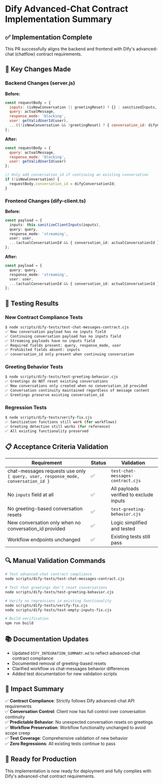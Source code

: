 # Dify Advanced-Chat Contract Implementation Summary

## ✅ Implementation Complete

This PR successfully aligns the backend and frontend with Dify's advanced-chat (chatflow) contract requirements.

## 🔧 Key Changes Made

### Backend Changes (server.js)
**Before:**
```javascript
const requestBody = {
  inputs: (isNewConversation || greetingReset) ? {} : sanitizedInputs,
  query: actualMessage,
  response_mode: 'blocking',
  user: getValidUserId(user),
  ...((!isNewConversation && !greetingReset) ? { conversation_id: difyConversationId } : {})
};
```

**After:**
```javascript
const requestBody = {
  query: actualMessage,
  response_mode: 'blocking', 
  user: getValidUserId(user)
};

// Only add conversation_id if continuing an existing conversation
if (!isNewConversation) {
  requestBody.conversation_id = difyConversationId;
}
```

### Frontend Changes (dify-client.ts)
**Before:**
```typescript
const payload = {
  inputs: this.sanitizeClientInputs(inputs),
  query: query,
  response_mode: 'streaming',
  user: user,
  ...(actualConversationId && { conversation_id: actualConversationId })
};
```

**After:**
```typescript
const payload = {
  query: query,
  response_mode: 'streaming',
  user: user,
  ...(actualConversationId && { conversation_id: actualConversationId })
};
```

## 🧪 Testing Results

### New Contract Compliance Tests
```bash
$ node scripts/dify-tests/test-chat-messages-contract.cjs
✅ New conversation payload has no inputs field
✅ Continuing conversation payload has no inputs field  
✅ Streaming payloads have no inputs field
✅ Required fields present: query, response_mode, user
✅ Prohibited fields absent: inputs
✅ conversation_id only present when continuing conversation
```

### Greeting Behavior Tests
```bash
$ node scripts/dify-tests/test-greeting-behavior.cjs
✅ Greetings do NOT reset existing conversations
✅ New conversations only created when no conversation_id provided
✅ Conversation continuity maintained regardless of message content
✅ Greetings preserve existing conversation_id
```

### Regression Tests
```bash
$ node scripts/dify-tests/verify-fix.cjs
✅ Sanitization functions still work (for workflows)
✅ Greeting detection still works (for reference)
✅ All existing functionality preserved
```

## 📋 Acceptance Criteria Validation

| Requirement | Status | Validation |
|-------------|--------|------------|
| chat-messages requests use only `{ query, user, response_mode, conversation_id }` | ✅ | `test-chat-messages-contract.cjs` |
| No `inputs` field at all | ✅ | All payloads verified to exclude inputs |  
| No greeting-based conversation resets | ✅ | `test-greeting-behavior.cjs` |
| New conversation only when no conversation_id provided | ✅ | Logic simplified and tested |
| Workflow endpoints unchanged | ✅ | Existing tests still pass |

## 🔍 Manual Validation Commands

```bash
# Test advanced-chat contract compliance
node scripts/dify-tests/test-chat-messages-contract.cjs

# Test that greetings don't reset conversations  
node scripts/dify-tests/test-greeting-behavior.cjs

# Verify no regressions in existing functionality
node scripts/dify-tests/verify-fix.cjs
node scripts/dify-tests/test-empty-inputs-fix.cjs

# Build verification
npm run build
```

## 📚 Documentation Updates

- Updated `DIFY_INTEGRATION_SUMMARY.md` to reflect advanced-chat contract compliance
- Documented removal of greeting-based resets
- Clarified workflow vs chat-messages behavior differences
- Added test documentation for new validation scripts

## 🎯 Impact Summary

✅ **Contract Compliance**: Strictly follows Dify advanced-chat API requirements  
✅ **Conversation Control**: Client now has full control over conversation continuity  
✅ **Predictable Behavior**: No unexpected conversation resets on greetings  
✅ **Workflow Preservation**: Workflow functionality unchanged to avoid scope creep  
✅ **Test Coverage**: Comprehensive validation of new behavior  
✅ **Zero Regressions**: All existing tests continue to pass  

## 🚀 Ready for Production

This implementation is now ready for deployment and fully complies with Dify's advanced-chat contract requirements.